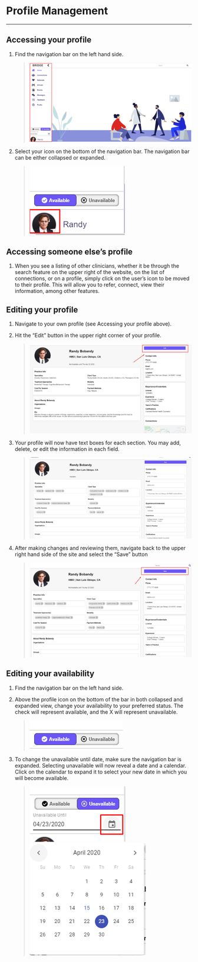 # Profile Management

---

## Accessing your profile

1. Find the navigation bar on the left hand side.

    > ![Home page with navigation bar highlighted](./images/home.png "Home Page with Nav Bar")

2. Select your icon on the bottom of the navigation bar. The navigation bar can be either collapsed or expanded.

    > ![Profile icon](./images/profileIcon.png "Profile icon")

## Accessing someone else’s profile

1. When you see a listing of other clinicians, whether it be through the search feature on the upper right of the website, on the list of connections, or on a profile, simply click on the user’s icon to be moved to their profile. This will allow you to refer, connect, view their information, among other features.

## Editing your profile

1. Navigate to your own profile (see Accessing your profile above).
2. Hit the “Edit” button in the upper right corner of your profile.

    > ![Profile edit](./images/profileEdit.png "Profile edit button")

3. Your profile will now have text boxes for each section. You may add, delete, or edit the information in each field.

    > ![Profile edit mode](./images/profileEditMode.png "Profile edit mode")

4. After making changes and reviewing them, navigate back to the upper right hand side of the site and select the “Save” button

    > ![Profile save](./images/profileSave.png "Profile save button")

## Editing your availability
1. Find the navigation bar on the left hand side.
2. Above the profile icon on the bottom of the bar in both collapsed and expanded view, change your availability to your preferred status. The check will represent available, and the X will represent unavailable.

    > ![Availability toggle](./images/availabilityToggle.png "Availability toggle")

3. To change the unavailable until date, make sure the navigation bar is expanded. Selecting unavailable will now reveal a date and a calendar. Click on the calendar to expand it to select your new date in which you will become available.

    > ![Availability date](./images/availabilityDate.png "Availability date") ![Availability date picker](./images/availabilityDatePicker.png "Availability date picker")
